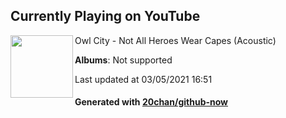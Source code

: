 ## Currently Playing on YouTube

[<img align="left" width="100" src="">](https://www.youtube.com/channel/UCyo4FFY5_6v_ZzPl-Fq6FZw)

Owl City - Not All Heroes Wear Capes (Acoustic)

**Albums**: Not supported

Last updated at 03/05/2021 16:51

#### Generated with [20chan/github-now](https://github.com/20chan/github-now)


<!--
**20chan/20chan** is a ✨ _special_ ✨ repository because its `README.md` (this file) appears on your GitHub profile.

Here are some ideas to get you started:

- 🔭 I’m currently working on ...
- 🌱 I’m currently learning ...
- 👯 I’m looking to collaborate on ...
- 🤔 I’m looking for help with ...
- 💬 Ask me about ...
- 📫 How to reach me: ...
- 😄 Pronouns: ...
- ⚡ Fun fact: ...
-->
